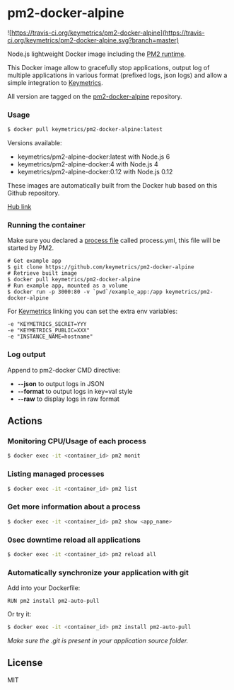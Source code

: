 # pm2-docker-alpine

![https://travis-ci.org/keymetrics/pm2-docker-alpine](https://travis-ci.org/keymetrics/pm2-docker-alpine.svg?branch=master)

Node.js lightweight Docker image including the [PM2 runtime](http://pm2.keymetrics.io/).

This Docker image allow to gracefully stop applications, output log of multiple applications in various format (prefixed logs, json logs) and allow a simple integration to [Keymetrics](https://keymetrics.io/).

All version are tagged on the [pm2-docker-alpine](https://github.com/keymetrics/pm2-docker-alpine) repository.

### Usage

```bash
$ docker pull keymetrics/pm2-docker-alpine:latest
```

Versions available:

- keymetrics/pm2-alpine-docker:latest with Node.js 6
- keymetrics/pm2-alpine-docker:4 with Node.js 4
- keymetrics/pm2-alpine-docker:0.12 with Node.js 0.12

These images are automatically built from the Docker hub based on this Github repository.

[Hub link](https://hub.docker.com/r/keymetrics/pm2-docker-alpine/)

### Running the container

Make sure you declared a [process file](http://pm2.keymetrics.io/docs/usage/application-declaration/) called process.yml, this file will be started by PM2.

```
# Get example app
$ git clone https://github.com/keymetrics/pm2-docker-alpine
# Retrieve built image
$ docker pull keymetrics/pm2-docker-alpine
# Run example app, mounted as a volume
$ docker run -p 3000:80 -v `pwd`/example_app:/app keymetrics/pm2-docker-alpine
```

For [Keymetrics](https://keymetrics.io/) linking you can set the extra env variables:

```
-e "KEYMETRICS_SECRET=YYY
-e "KEYMETRICS_PUBLIC=XXX"
-e "INSTANCE_NAME=hostname"
```

### Log output

Append to pm2-docker CMD directive:

- **--json** to output logs in JSON
- **--format** to output logs in key=val style
- **--raw** to display logs in raw format

## Actions

### Monitoring CPU/Usage of each process

```bash
$ docker exec -it <container_id> pm2 monit
```

### Listing managed processes

```bash
$ docker exec -it <container_id> pm2 list
```

### Get more information about a process

```bash
$ docker exec -it <container_id> pm2 show <app_name>
```

### 0sec downtime reload all applications

```bash
$ docker exec -it <container_id> pm2 reload all
```

### Automatically synchronize your application with git

Add into your Dockerfile:

```
RUN pm2 install pm2-auto-pull
```

Or try it:

```bash
$ docker exec -it <container_id> pm2 install pm2-auto-pull
```

*Make sure the .git is present in your application source folder.*

## License

MIT
